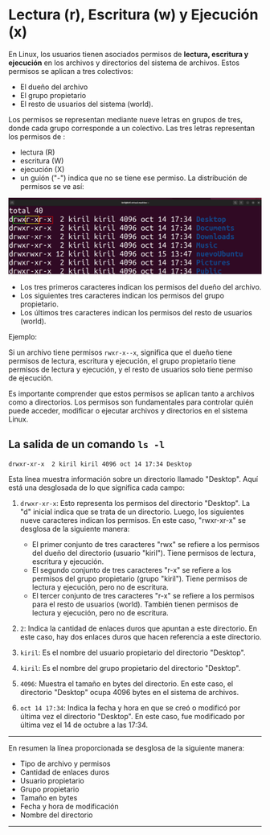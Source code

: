 # Lectura (r), Escritura (w) y Ejecución (x)

En Linux, los usuarios tienen asociados permisos de **lectura, escritura y ejecución** en los archivos y directorios del sistema de archivos. 
Estos permisos se aplican a tres colectivos: 

* El dueño del archivo 
* El grupo propietario 
* El resto de usuarios del sistema (world). 

Los permisos se representan mediante nueve letras en grupos de tres, donde cada grupo corresponde a un colectivo. 
Las tres letras representan los permisos de : 
* lectura (R) 
* escritura (W) 
* ejecución (X)
* un guión ("-") indica que no se tiene ese permiso. La distribución de permisos se ve así:

![permisos](/img/802-permisos.png)

* Los tres primeros caracteres indican los permisos del dueño del archivo.
* Los siguientes tres caracteres indican los permisos del grupo propietario.
* Los últimos tres caracteres indican los permisos del resto de usuarios (world).

Ejemplo:

Si un archivo tiene permisos `rwxr-x--x`, significa que el dueño tiene permisos de lectura, escritura y ejecución, el grupo propietario tiene permisos de lectura y ejecución, y el resto de usuarios solo tiene permiso de ejecución.

Es importante comprender que estos permisos se aplican tanto a archivos como a directorios. Los permisos son fundamentales para controlar quién puede acceder, modificar o ejecutar archivos y directorios en el sistema Linux.

##  La salida de un comando `ls -l`

```shell
drwxr-xr-x  2 kiril kiril 4096 oct 14 17:34 Desktop
```

Esta línea muestra información sobre un directorio llamado "Desktop". Aquí está una desglosada de lo que significa cada campo:

1. `drwxr-xr-x`: Esto representa los permisos del directorio "Desktop". La "d" inicial indica que se trata de un directorio. Luego, los siguientes nueve caracteres indican los permisos. En este caso, "rwxr-xr-x" se desglosa de la siguiente manera:

    * El primer conjunto de tres caracteres "rwx" se refiere a los permisos del dueño del directorio (usuario "kiril"). Tiene permisos de lectura, escritura y ejecución.
    *  El segundo conjunto de tres caracteres "r-x" se refiere a los permisos del grupo propietario (grupo "kiril"). Tiene permisos de lectura y ejecución, pero no de escritura.
    *  El tercer conjunto de tres caracteres "r-x" se refiere a los permisos para el resto de usuarios (world). También tienen permisos de lectura y ejecución, pero no de escritura.

2. `2`: Indica la cantidad de enlaces duros que apuntan a este directorio. En este caso, hay dos enlaces duros que hacen referencia a este directorio.

3. `kiril`: Es el nombre del usuario propietario del directorio "Desktop".

4. `kiril`: Es el nombre del grupo propietario del directorio "Desktop".

5. `4096`: Muestra el tamaño en bytes del directorio. En este caso, el directorio "Desktop" ocupa 4096 bytes en el sistema de archivos.

6. `oct 14 17:34`: Indica la fecha y hora en que se creó o modificó por última vez el directorio "Desktop". En este caso, fue modificado por última vez el 14 de octubre a las 17:34.

***
En resumen la línea proporcionada se desglosa de la siguiente manera:

* Tipo de archivo y permisos
* Cantidad de enlaces duros
* Usuario propietario
* Grupo propietario
* Tamaño en bytes
* Fecha y hora de modificación
* Nombre del directorio
***
